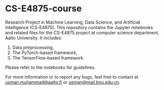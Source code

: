 # CS-E4875-course
Research Project in Machine Learning, Data Science, and Artificial Intelligence (CS-E4875).
This repository contains the Jupyter notebooks and related files for the CS-E4875 project at computer science department, Aalto University. It includes:

1. Data preprocessing,
2. The PyTorch-based framework,
3. The TensorFlow-based framework.
   
Please refer to the notebooks for guidelines.

For more information or to report any bugs, feel free to contact at usman.muhammad@aalto.fi or usman@mail.bnu.edu.cn.




